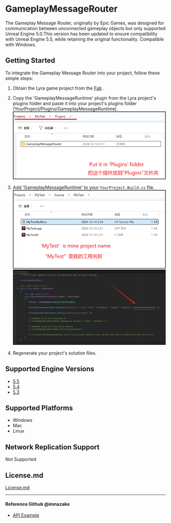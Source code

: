# GameplayMessageRouter
The Gameplay Message Router, originally by Epic Games, was designed for communication between unconnected gameplay objects but only supported Unreal Engine 5.0.This version has been updated to ensure compatibility with Unreal Engine 5.5, while retaining the original functionality. Compatible with Windows.

## Getting Started

To integrate the Gameplay Message Router into your project, follow these simple steps:

1. Obtain the Lyra game project from the [Fab](https://www.fab.com/zh-cn/listings/93faede1-4434-47c0-85f1-bf27c0820ad0) .

2. Copy the 'GameplayMessageRuntime' plugin from the Lyra project's plugins folder and paste it into your project's plugins folder (YourProject/Plugins/GameplayMessageRuntime).
![WhereIsFolder](https://raw.githubusercontent.com/laomo404/GameplayMessageRouter/docs/Docs/WhereIsFolder.png)

3. Add 'GameplayMessageRuntime' to your `YourProject.Build.cs` file.
![WhereIsFile](https://raw.githubusercontent.com/laomo404/GameplayMessageRouter/docs/Docs/WhereIsFile.png)
![HowToAdd](https://raw.githubusercontent.com/laomo404/GameplayMessageRouter/docs/Docs/HowToAdd.png)

4. Regenerate your project's solution files.

## Supported Engine Versions
- [5.5](https://github.com/laomo404/GameplayMessageRouter/releases/tag/5.5) 
- [5.4](https://github.com/laomo404/GameplayMessageRouter/releases/tag/5.4) 
- [5.3](https://github.com/laomo404/GameplayMessageRouter/releases/tag/5.3) 

## Supported Platforms

- Windows
- Mac
- Linux

## Network Replication Support

Not Supported


## License.md
[License.md](GameplayMessageRouter/License.md) 

---
#### Reference Github @imnazake
- [API Example](https://github.com/imnazake/gameplay-message-router)